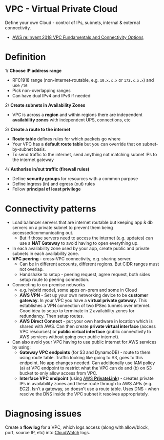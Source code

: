 # VPC - Virtual Private Cloud

Define your own Cloud - control of IPs, subnets, internal & external connectivity.

* [AWS re:Invent 2018 VPC Fundamentals and Connectivity Options](https://www.youtube.com/watch?v=jZAvKgqlrjY)

# Definition

1/ **Choose IP address range**
* RFC1918 range (non-internet-routable, e.g. `10.x.x.x` or `172.x.x.x`) and use `/16`
* Pick non-overlapping ranges
* Can have dual IPv4 and IPv6 if needed

2/ **Create subnets in Availability Zones**
* VPC is across a **region** and within regions there are independent **availability zones** with independent UPS, connections, etc

3/ **Create a route to the internet**
* **Route table** defines rules for which packets go where
* Your VPC has a __default route table__ but you can override that on subnet-by-subnet basis.
* To send traffic to the internet, send anything not matching subnet IPs to the internet gateway

4/ **Authorise in/out traffic (firewall rules)**
* Define **security groups** for resources with a common purpose
* Define ingress (in) and egress (out) rules
* Follow __principal of least privilege__

# Connectivity patterns

* Load balancer servers that are internet routable but keeping app & db servers on a private subnet to prevent them being accessed/communicating out.
  * But if those servers need to access the internet (e.g. updates) can use a **NAT Gateway** to avoid having to open everything up.
* In each availability zone used by your app, create public and private subnets in each availability zone.
* **VPC peering** - cross-VPC connectivity, e.g. sharing server.
  * Can be in different accounts, different regions. But CIDR ranges must not overlap.
  * Handshake to  setup - peering request, agree request, both sides setup route to peering connection.
* Connecting to on-premise networks
  * e.g. hybrid model, some apps on-prem and some in Cloud
  * **AWS VPN** - Set up your own networking device to be __customer gateway__. In your VPC you have a __virtual private gateway__. This establishes a VPN connection of two IPSec tunnels over internet. Good idea to setup to terminate in 2 availability zones for redundancy. Then setup routes.
  * **AWS Direct Connect** - put your own hardware in location which is shared with AWS. Can then create __private virtual interface__ (access VPC resources) or __public virtual interface__ (public connectivity to AWS services without going over public internet).
* Can also avoid your VPC having to use public internet for AWS services by using:
  * **Gateway VPC endpoints** (for S3 and DynamoDB) - route to them using route table. Traffic looking like going to S3, goes to this endpoint. No app changes needed. Can additionally use IAM policy (a) at VPC endpoint to restrict what the VPC can do and (b) on S3 bucket to only allow access from VPC.
  * **Interface VPC endpoint** (using [AWS **PrivateLink**](https://aws.amazon.com/privatelink/)) - creates private IPs in availability zones and these route through to AWS APIs (e.g. EC2). Isn't a gateway, so doesn't use a route table. Uses DNS - when resolve the DNS inside the VPC subnet it resolves appropriately.

# Diagnosing issues

Create a **flow log** for a VPC, which logs access (along with allow/block, port, source IP, etc) into [CloudWatch](./CloudWatch.md) logs.